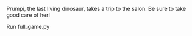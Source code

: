 Prumpi, the last living dinosaur, takes a trip to the salon. Be sure to take good care of her! 

Run full_game.py
